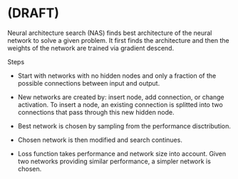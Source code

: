 # (DRAFT)  
Neural architecture search (NAS) finds best architecture of the neural network to solve a given problem. It first finds the architecture and then the weights of the network are trained via gradient descend.  

Steps  
* Start with networks with no hidden nodes
and only a fraction of the possible connections between input and output. 
* New networks are created by: insert node, add connection, or change
activation. To insert a node, an existing connection is splitted into two connections that
pass through this new hidden node. 

* Best network is chosen by sampling from the performance disctribution. 

* Chosen network is then modified and search continues.

* Loss function takes performance and network size into account. Given two networks providing similar performance, a simpler network is chosen. 
